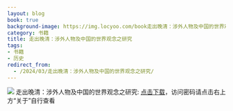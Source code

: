 ```yaml
---
layout: blog
book: true
background-image: https://img.locyoo.com/book走出晚清：涉外人物及中国的世界观念之研究.jpg
category: 书籍
title: 走出晚清：涉外人物及中国的世界观念之研究
tags:
- 书籍
- 历史
redirect_from:
  - /2024/03/走出晚清：涉外人物及中国的世界观念之研究/
---
```

![](https://img.locyoo.com/book走出晚清：涉外人物及中国的世界观念之研究.jpg)
走出晚清：涉外人物及中国的世界观念之研究: <a name = "ref1" href="https://url18.ctfile.com/f/50983618-1337385101-883bae?p=3619">点击下载</a>，访问密码请点击右上方“关于”自行查看